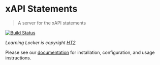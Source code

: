 # xAPI Statements
> A server for the xAPI statements

[![Build Status](https://travis-ci.org/LearningLocker/xapi-statements.svg?branch=master)](https://travis-ci.org/LearningLocker/xapi-statements)

*Learning Locker is copyright [HT2](http://ht2.co.uk)*

Please see our [documentation](http://docs.learninglocker.net) for installation, configuration, and usage instructions.

